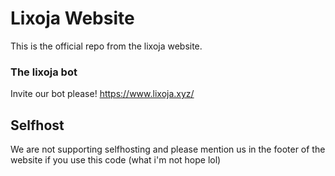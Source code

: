 # Lixoja Website 
This is the official repo from the lixoja website.


### The lixoja bot
Invite our bot please! https://www.lixoja.xyz/



## Selfhost
  We are not supporting selfhosting and please mention us in the footer of the website if you use this code (what i'm not hope lol)


